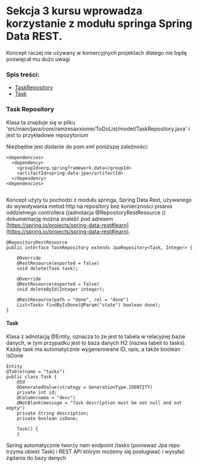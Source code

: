 # Sekcja 3 kursu wprowadza korzystanie z modułu springa Spring Data REST.
Koncept raczej nie używany w komercyjnych projektach dlatego nie będę poświęcał mu dużo uwagi
### Spis treści:
- [TaskRepository](#task-repository)
- [Task](#task)

### Task Repository

Klasa ta znajduje się w pliku 'src/main/java/com/ramzesaxxiome/ToDoList/model/TaskRepository.java' i jest to przykładowe repozytorium

Niezbędne jest dodanie do pom.xml poniższej zależności:

```
<dependencies>
  <dependency>
    <groupId>org.springframework.data</groupId>
    <artifactId>spring-data-jpa</artifactId>
  </dependency>
<dependencies>
  
```
Koncept użyty tu pochodzi z modułu springa, Spring Data Rest, używanego do wywoływania metod http na repository bez konieczności pisania oddzielnego controllera ((adnotacja @RepositoryRestResource ))
dokumentację można znaleźć pod adresem [https://spring.io/projects/spring-data-rest#learn](https://spring.io/projects/spring-data-rest#learn).
```
@RepositoryRestResource
public interface TaskRepository extends JpaRepository<Task, Integer> {

    @Override
    @RestResource(exported = false)
    void delete(Task task);

    @Override
    @RestResource(exported = false)
    void deleteById(Integer integer);

    @RestResource(path = "done", rel = "done")
    List<Task> findByIsDone(@Param("state") boolean done);
}
```
#### Task

Klasa z adnotacją @Entity, oznacza to że jest to tabela w relacyjnej bazie danych, w tym przypadku jest to baza danych H2 (nazwa tabeli to tasks).
Każdy task ma automatycznie wygenerowane ID, opis, a także boolean isDone
```
Entity
@Table(name = "tasks")
public class Task {
    @Id
    @GeneratedValue(strategy = GenerationType.IDENTITY)
    private int id;
    @Column(name = "desc")
    @NotBlank(message = "Task description must be not null and not empty")
    private String description;
    private boolean isDone;

    Task() {
    }
```
Spring automatycznie tworzy nam endpoint /tasks (ponieważ Jpa repo trzyma obiekt Task) i REST API którym możemy się posługiwać i wysyłać żądania do bazy danych



